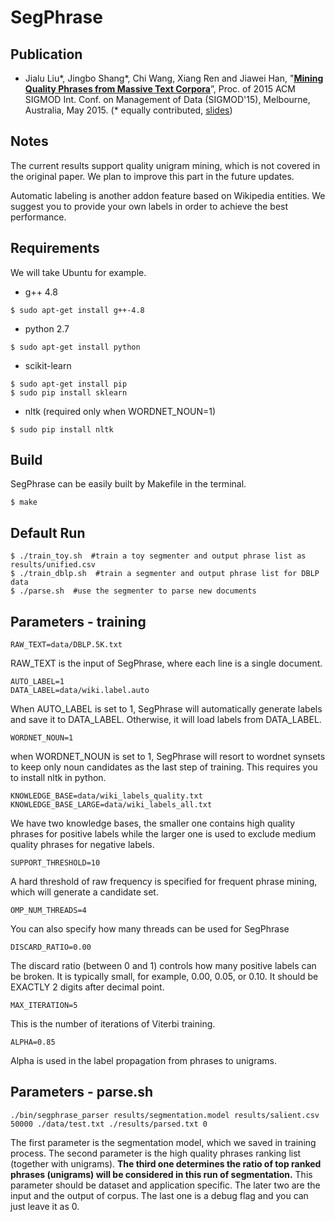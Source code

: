 # SegPhrase

## Publication

* Jialu Liu\*, Jingbo Shang\*, Chi Wang, Xiang Ren and Jiawei Han, "**[Mining Quality Phrases from Massive Text Corpora](http://jialu.cs.illinois.edu/paper/sigmod2015-liu.pdf)**”, Proc. of 2015 ACM SIGMOD Int. Conf. on Management of Data (SIGMOD'15), Melbourne, Australia, May 2015. (\* equally contributed, [slides](http://jialu.cs.illinois.edu/paper/sigmod2015-liu-slides.pdf))

## Notes

The current results support quality unigram mining, which is not covered in the original paper. We plan to improve this part in the future updates.

Automatic labeling is another addon feature based on Wikipedia entities. We suggest you to provide your own labels in order to achieve the best performance.

## Requirements

We will take Ubuntu for example.

* g++ 4.8
```
$ sudo apt-get install g++-4.8
```
* python 2.7
```
$ sudo apt-get install python
```
* scikit-learn
```
$ sudo apt-get install pip
$ sudo pip install sklearn
```
* nltk (required only when WORDNET_NOUN=1)
```
$ sudo pip install nltk
```

## Build

SegPhrase can be easily built by Makefile in the terminal.
```
$ make
```

## Default Run

```
$ ./train_toy.sh  #train a toy segmenter and output phrase list as results/unified.csv
$ ./train_dblp.sh  #train a segmenter and output phrase list for DBLP data
$ ./parse.sh  #use the segmenter to parse new documents
```

## Parameters - training

```
RAW_TEXT=data/DBLP.5K.txt
```
RAW_TEXT is the input of SegPhrase, where each line is a single document.

```
AUTO_LABEL=1
DATA_LABEL=data/wiki.label.auto
```
When AUTO_LABEL is set to 1, SegPhrase will automatically generate labels and save it to DATA_LABEL. Otherwise, it will load labels from DATA_LABEL.

```
WORDNET_NOUN=1
```
when WORDNET_NOUN is set to 1, SegPhrase will resort to wordnet synsets to keep only noun candidates as the last step of training. This requires you to install nltk in python.

```
KNOWLEDGE_BASE=data/wiki_labels_quality.txt
KNOWLEDGE_BASE_LARGE=data/wiki_labels_all.txt
```
We have two knowledge bases, the smaller one contains high quality phrases for positive labels while the larger one is used to exclude medium quality phrases for negative labels.

```
SUPPORT_THRESHOLD=10
```
A hard threshold of raw frequency is specified for frequent phrase mining, which will generate a candidate set.

```
OMP_NUM_THREADS=4
```
You can also specify how many threads can be used for SegPhrase

```
DISCARD_RATIO=0.00
```
The discard ratio (between 0 and 1) controls how many positive labels can be broken. It is typically small, for example, 0.00, 0.05, or 0.10. It should be EXACTLY 2 digits after decimal point.

```
MAX_ITERATION=5
```
This is the number of iterations of Viterbi training.

```
ALPHA=0.85
```
Alpha is used in the label propagation from phrases to unigrams.

## Parameters - parse.sh

```
./bin/segphrase_parser results/segmentation.model results/salient.csv 50000 ./data/test.txt ./results/parsed.txt 0
```
The first parameter is the segmentation model, which we saved in training process. The second parameter is the high quality phrases ranking list (together with unigrams). **The third one determines the ratio of top ranked phrases (unigrams) will be considered in this run of segmentation.** This parameter should be dataset and application specific. The later two are the input and the output of corpus. The last one is a debug flag and you can just leave it as 0.
